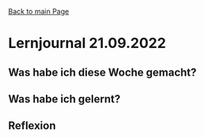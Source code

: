 [Back to main Page](./../../README.md)

# Lernjournal 21.09.2022
## Was habe ich diese Woche gemacht?

## Was habe ich gelernt?

## Reflexion
